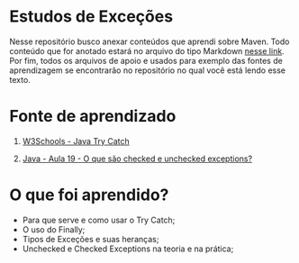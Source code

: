 # Estudos de Exceções
 Nesse repositório busco anexar conteúdos que aprendi sobre Maven.
 Todo conteúdo que for anotado estará no arquivo do tipo Markdown [nesse link](). Por fim, todos os arquivos de apoio e usados para exemplo das fontes de aprendizagem se encontrarão no repositório no qual você está lendo esse texto.

# Fonte de aprendizado

01. [W3Schools - Java Try Catch](https://www.w3schools.com/java/java_try_catch.asp)

02. [Java - Aula 19 - O que são checked e unchecked exceptions?](https://www.youtube.com/watch?v=U2_qUtQvtGk) 

# O que foi aprendido?
 - Para que serve e como usar o Try Catch;
 - O uso do Finally;
 - Tipos de Exceções e suas heranças;
 - Unchecked e Checked Exceptions na teoria e na prática;
